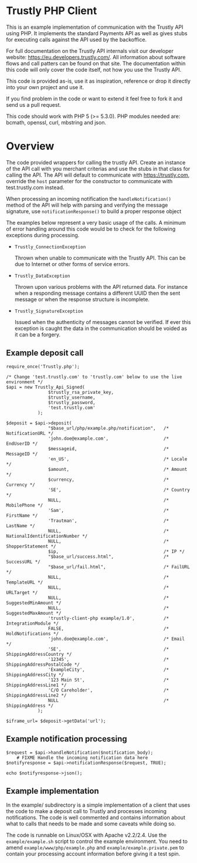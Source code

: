 Trustly PHP Client
=====================

This is an example implementation of communication with the Trustly API using
PHP. It implements the standard Payments API as well as gives stubs for
executing calls against the API used by the backoffice.

For full documentation on the Trustly API internals visit our developer
website: https://eu.developers.trustly.com/. All information about software flows and
call patters can be found on that site. The documentation within this code will
only cover the code itself, not how you use the Trustly API.

This code is provided as-is, use it as inspiration, reference or drop it
directly into your own project and use it.

If you find problem in the code or want to extend it feel free to fork it and send us
a pull request.

This code should work with PHP 5 (>= 5.3.0). PHP modules needed are: bcmath,
openssl, curl, mbstring and json.

Overview
========

The code provided wrappers for calling the trustly API. Create an instance of
the API call with you merchant criterias and use the stubs in that class for
calling the API. The API will default to communicate with https://trustly.com,
override the `host` parameter for the constructor to communicate with
test.trustly.com instead.

When processing an incoming notification the `handleNotification()` method of the
API will help with parsing and verifying the message signature, use `notificationResponse()`
to build a proper response object

The examples below represent a very basic usage of the calls. A minimum of error
handling around this code would be to check for the following exceptions during
processing.

- `Trustly_ConnectionException`

  Thrown when unable to communicate with the Trustly API. This can be due to
  Internet or other forms of service errors.

- `Trustly_DataException`

  Thrown upon various problems with the API returned data. For instance when a
  responding message contains a different UUID then the sent message or when the
  response structure is incomplete.

- `Trustly_SignatureException`

  Issued when the authenticity of messages cannot be verified. If ever this
  exception is caught the data in the communication should be voided as it can be
  a forgery.

Example deposit call
--------------------

    require_once('Trustly.php');

    /* Change 'test.trustly.com' to 'trustly.com' below to use the live environment */
    $api = new Trustly_Api_Signed(
                    $trustly_rsa_private_key,
                    $trustly_username,
                    $trustly_password,
                    'test.trustly.com'
                );

    $deposit = $api->deposit(
                    "$base_url/php/example.php/notification",   /* NotificationURL */
                    'john.doe@example.com',                     /* EndUserID */
                    $messageid,                                 /* MessageID */
                    'en_US',                                    /* Locale */
                    $amount,                                    /* Amount */
                    $currency,                                  /* Currency */
                    'SE',                                       /* Country */
                    NULL,                                       /* MobilePhone */
                    'Sam',                                      /* FirstName */
                    'Trautman',                                 /* LastName */
                    NULL,                                       /* NationalIdentificationNumber */
                    NULL,                                       /* ShopperStatement */
                    $ip,                                        /* IP */
                    "$base_url/success.html",                   /* SuccessURL */
                    "$base_url/fail.html",                      /* FailURL */
                    NULL,                                       /* TemplateURL */
                    NULL,                                       /* URLTarget */
                    NULL,                                       /* SuggestedMinAmount */
                    NULL,                                       /* SuggestedMaxAmount */
                    'trustly-client-php example/1.0',           /* IntegrationModule */
                    FALSE,                                      /* HoldNotifications */
                    'john.doe@example.com',                     /* Email */
                    'SE',                                       /* ShippingAddressCountry */
                    '12345',                                    /* ShippingAddressPostalCode */
                    'ExampleCity',                              /* ShippingAddressCity */
                    '123 Main St',                              /* ShippingAddressLine1 */
                    'C/O Careholder',                           /* ShippingAddressLine2 */
                    NULL                                        /* ShippingAddress */
                );

    $iframe_url= $deposit->getData('url');

Example notification processing
-------------------------------

    $request = $api->handleNotification($notification_body);
        # FIXME Handle the incoming notification data here
    $notifyresponse = $api->notificationResponse($request, TRUE);

    echo $notifyresponse->json();

Example implementation
----------------------

In the example/ subdirectory is a simple implementation of a client that uses
the code to make a deposit call to Trustly and processes incoming
notifications. The code is well commented and contains information about what
to calls that needs to be made and some caveats while doing so.

The code is runnable on Linux/OSX with Apache v2.2/2.4. Use the
`example/example.sh` script to control the example environment. You need to
amend `example/www/php/example.php` and `example/example.private.pem` to
contain your processing account information before giving it a test spin.

